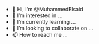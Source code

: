 - 👋 Hi, I’m @MuhammedElsaid
- 👀 I’m interested in ...
- 🌱 I’m currently learning ...
- 💞️ I’m looking to collaborate on ...
- 📫 How to reach me ...

<!---
MuhammedElsaid/MuhammedElsaid is a ✨ special ✨ repository because its `README.md` (this file) appears on your GitHub profile.
You can click the Preview link to take a look at your changes.
H79A2-75NBR-J365B-6TIIS
--->
